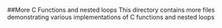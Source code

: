 ##More C Functions and nested loops
This directory contains more files
demonstrating various implementations
of C functions and nested loops
